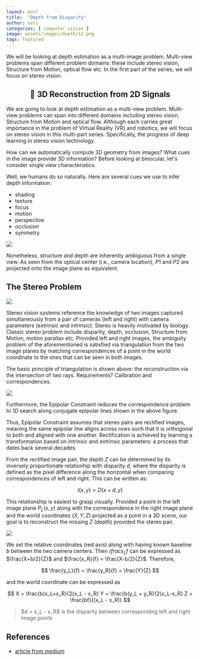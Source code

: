 ```yaml
---
layout: post
title:  "Depth from Disparity"
author: seri
categories: [ computer vision ]
image: assets/images/depth/12.png
tags: featured 
---
```


We will be looking at depth estimation as a multi-image problem. Multi-view problems span different problem domains: these include stereo vision, Structure from Motion, optical flow etc. In the first part of the series, we will focus on stereo vision. <!--more-->

<div align="center"><h2 class="glow">🌟 3D Reconstruction from 2D Signals </h2></div>

We are going to look at depth estimation as a multi-view problem. Multi-view problems can span into different domains including stereo vision, Structure from Motion and optical flow. Although each carries great importance in the problem of Virtual Reality (VR) and robotics, we will focus on stereo vision in this multi-part series. Specifically, the progress of deep learning in stereo vision technology. 

How can we automatically compute 3D geometry from images? What cues in the image provide 3D information? Before looking at binocular, let's consider single view characteristics. 

Well, we humans do so naturally. Here are several cues we use to infer depth information:
<ul>
<li> shading </li>
<li> texture </li> 
<li> focus </li>
<li> motion </li> 
<li> perspective </li>
<li> occlusion </li> 
<li> symmetry </li>
</ul>

<picture><img src="{{site.baseurl}}/assets/images/single.png"></picture>

Nonetheless, structure and depth are inherently ambiguous from a single view. As seen from the optical center (i.e., camera location), $P1$ and $P2$ are projected onto the image plane as equivalent. 

<h2> The Stereo Problem </h2>

<picture><img src="{{site.baseurl}}/assets/images/stereo.png"></picture>

Stereo vision systems reference the knowledge of two images captured simultaneously from a pair of cameras (left and right) with camera parameters (extrinsic and intrinsic). Stereo is heavily motivated by biology. Classic stereo problem include disparity, depth, occlusion, Structure from Motion, motion parallax etc. Provided left and right images, the ambiguity problem of the aforementioned is satisfied via triangulation from the two image planes by matching correspondences of a point in the world coordinate to the ones that can be seen in both images. 

The basic principle of triangulation is shown above: the reconstruction via the intersection of two rays. Requirements? Calibration and correspondences. 

<picture><img src="{{site.baseurl}}/assets/images/epipolar.png"></picture> 

Furthermore,  <span class="rainbow"> the Epipolar Constraint </span> reduces the correspondence problem to $1D$ search along <span class="frozen"> conjugate epipolar lines </span> shown in the above figure. 

Thus, <span class="rainbow"> Epipolar Constraint </span> assumes that stereo pairs are rectified images, meaning the same <span class="frozen"> epipolar line </span> aligns across rows such that it is orthogonal to both and aligned with one another. Rectification is achieved by learning a transformation based on intrinsic and extrinsic parameters: a process that dates back several decades.

From the rectified image pair, the depth $Z$ can be determined by its inversely proportionate relationhip with disparity $d$, where the disparity is defined as the pixel difference along the horizontal when comparing correspondences of left and right. This can be written as: 

$$
I(x,y) = D(x+d, y)
$$

This relationship is easiest to grasp visually. Provided a point in the left image plane $P_L(x,y)$ along with the correspondence in the right image plane and the world coordinates $(X,Y,Z)$ projected as a point in a 3D scene, our goal is to reconstruct the missing $Z$ (depth) provided the stereo pair. 

<picture><img src="{{site.baseurl}}/assets/images/disparity.png"></picture>

We set the relative coordinates (red axis) along with having known baseline $b$ between the two camera centers. Then $/frac{x_L}{f}$ can be expressed as $\frac{X+b/2}{Z}$ and $\frac{x_R}{f} = \frac{X-b/2}{Z}$. Therefore, 

$$
\frac{y_L}{f} = \frac{y_R}{f} = \frac{Y}{Z}
$$

and the world coordinate can be expressed as 

$$
X = \frac{b(x_L+x_R}{2(x_L - x_R} Y = \frac{b(y_L + y_R}{2(x_L-x_R} Z = \frac{bf}{(x_L - x_R)}
$$

<blockquote class="black"> $d = x_L - x_R$ is the <span class="neon-green">disparity</span> between corresponding left and right image points </blockquote> 

<h2> References </h2>
<ul> 
<li><a href="https://towardsdatascience.com/depth-from-disparity-via-deep-learning-part-0-458827141b23"> article from medium </a></li>
</ul>


